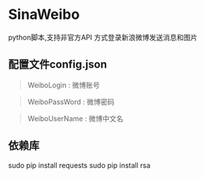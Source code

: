 # SinaWeibo
python脚本,支持非官方API 方式登录新浪微博发送消息和图片

## 配置文件config.json

>WeiboLogin : 微博账号

>WeiboPassWord : 微博密码

>WeiboUserName : 微博中文名

## 依赖库
sudo pip install requests
sudo pip install rsa



